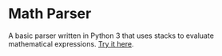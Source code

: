 # Math Parser
A basic parser written in Python 3 that uses stacks to evaluate mathematical expressions.
[Try it here](https://math-parser.herokuapp.com/).
